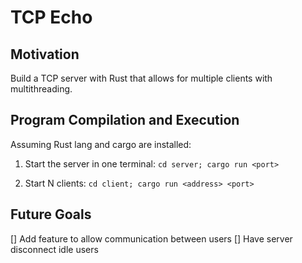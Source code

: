 # TCP Echo

## Motivation

Build a TCP server with Rust that allows for multiple clients with multithreading.

## Program Compilation and Execution

Assuming Rust lang and cargo are installed:

1. Start the server in one terminal:
   `cd server; cargo run <port>`

2. Start N clients:
   `cd client; cargo run <address> <port>`

## Future Goals

[] Add feature to allow communication between users
[] Have server disconnect idle users
